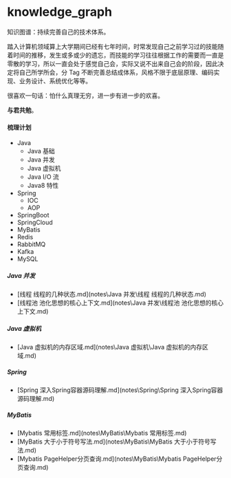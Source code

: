 # knowledge_graph

知识图谱：持续完善自己的技术体系。

踏入计算机领域算上大学期间已经有七年时间，时常发现自己之前学习过的技能随着时间的推移，发生或多或少的遗忘，而技能的学习往往根据工作的需要而一直是零散的学习，所以一直会处于感觉自己会，实际又说不出来自己会的阶段，因此决定将自己所学所会，分 Tag 不断完善总结成体系，风格不限于底层原理、编码实现、业务设计、系统优化等等。

很喜欢一句话：怕什么真理无穷，进一步有进一步的欢喜。

**与君共勉**。

#### 梳理计划

* Java
  * Java 基础
  * Java 并发
  * Java 虚拟机
  * Java I/O 流
  * Java8 特性
* Spring
  * IOC
  * AOP
* SpringBoot
* SpringCloud
* MyBatis
* Redis
* RabbitMQ
* Kafka
* MySQL

##### Java  并发

* [线程 线程的几种状态.md](notes\Java 并发\线程 线程的几种状态.md) 
* [线程池 池化思想的核心上下文.md](notes\Java 并发\线程池 池化思想的核心上下文.md) 

##### Java 虚拟机

*  [Java 虚拟机的内存区域.md](notes\Java 虚拟机\Java 虚拟机的内存区域.md) 

##### Spring

*  [Spring 深入Spring容器源码理解.md](notes\Spring\Spring 深入Spring容器源码理解.md) 

##### MyBatis

*  [Mybatis 常用标签.md](notes\MyBatis\Mybatis 常用标签.md) 
*  [MyBatis 大于小于符号写法.md](notes\MyBatis\MyBatis 大于小于符号写法.md) 
*  [Mybatis PageHelper分页查询.md](notes\MyBatis\Mybatis PageHelper分页查询.md) 
